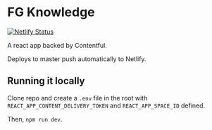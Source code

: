 # FG Knowledge

[![Netlify Status](https://api.netlify.com/api/v1/badges/f1faa6c4-a5da-41b7-8d18-db29a852b942/deploy-status)](https://app.netlify.com/sites/fg-knowledge/deploys)

A react app backed by Contentful.

Deploys to master push automatically to Netlify.

## Running it locally

Clone repo and create a `.env` file in the root with `REACT_APP_CONTENT_DELIVERY_TOKEN` and `REACT_APP_SPACE_ID` defined.

Then, `npm run dev`.